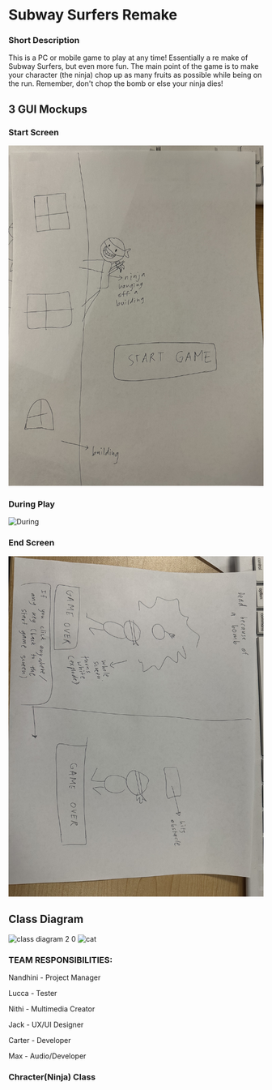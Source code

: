 # Subway Surfers Remake

### Short Description

This is a PC or mobile game to play at any time! Essentially a re make of Subway Surfers, but even more fun. The main point of the game is to make your character (the ninja) chop up as many fruits as possible while being on the run. Remember, don't chop the bomb or else your ninja dies!

## 3 GUI Mockups

### Start Screen

![Start](https://github.com/Nandhini-Ramanathan/PythonAPPZ/blob/main/Images/ninja%20start.jpg?raw=true) 

### During Play

![During](https://github.com/Nandhini-Ramanathan/PythonAPPZ/blob/02f3bdaa20c7d2b4528d4ad0ebdedcf9bbb0727c/Images/Image.jpeg) 

### End Screen

![End](https://github.com/Nandhini-Ramanathan/PythonAPPZ/blob/main/Images/ninja.jpg?raw=true) 

## Class Diagram

<img width="885" alt="class diagram 2 0" src="https://user-images.githubusercontent.com/111709553/226434163-46c6e350-b5c8-4ac6-bf44-105ff40d3f03.png">
<img width="612" alt="cat" src="https://user-images.githubusercontent.com/111539321/226434471-dd399511-3647-4aae-a865-1f20629affa7.png">

### TEAM RESPONSIBILITIES:

Nandhini - Project Manager

Lucca - Tester

Nithi - Multimedia Creator

Jack - UX/UI Designer

Carter - Developer

Max - Audio/Developer

### Chracter(Ninja) Class 


